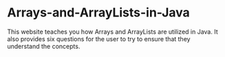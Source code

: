# Arrays-and-ArrayLists-in-Java
This website teaches you how Arrays and ArrayLists are utilized in Java. It also provides six questions for the user to try to 
ensure that they understand the concepts.
